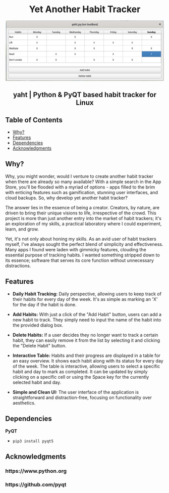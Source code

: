 <h1 align="center"> Yet Another Habit Tracker </h1>
<p align="center">
        <img alt="yaht" title="yaht" src="https://github.com/isaac-maya/yaht/blob/main/mainScreen.jpg" width="500">
  </a>
</p>
<h2 align="center"> yaht | Python & PyQT based habit tracker for Linux </h2> 


<!-- START doctoc generated TOC please keep comment here to allow auto update -->
<!-- DON'T EDIT THIS SECTION, INSTEAD RE-RUN doctoc TO UPDATE -->
## Table of Contents

- [Why?](#why?)
- [Features](#features)
- [Dependencies](#dependencies)
- [Acknowledgments](#acknowledgments)

<!-- END doctoc generated TOC please keep comment here to allow auto update -->

## Why?

Why, you might wonder, would I venture to create another habit tracker when there are already so many available? With a simple search in the App Store, you'll be flooded with a myriad of options - apps filled to the brim with enticing features such as gamification, stunning user interfaces, and cloud backups. So, why develop yet another habit tracker?

The answer lies in the essence of being a creator. Creators, by nature, are driven to bring their unique visions to life, irrespective of the crowd. This project is more than just another entry into the market of habit trackers; it's an exploration of my skills, a practical laboratory where I could experiment, learn, and grow.

Yet, it's not only about honing my skills. As an avid user of habit trackers myself, I've always sought the perfect blend of simplicity and effectiveness. Many apps I found were laden with gimmicky features, clouding the essential purpose of tracking habits. I wanted something stripped down to its essence; software that serves its core function without unnecessary distractions.

## Features

* **Daily Habit Tracking:** Daily perspective, allowing users to keep track of their habits for every day of the week. It's as simple as marking an 'X' for the day if the habit is done.

* **Add Habits:** With just a click of the "Add Habit" button, users can add a new habit to track. They simply need to input the name of the habit into the provided dialog box.

* **Delete Habits:** If a user decides they no longer want to track a certain habit, they can easily remove it from the list by selecting it and clicking the "Delete Habit" button.

*	**Interactive Table:** Habits and their progress are displayed in a table for an easy overview. It shows each habit along with its status for every day of the week. The table is interactive, allowing users to select a specific habit and day to mark as completed. It can be updated by simply clicking on a specific cell or using the Space key for the currently selected habit and day.

*	**Simple and Clean UI:** The user interface of the application is straightforward and distraction-free, focusing on functionality over aesthetics.

  
## Dependencies

**PyQT**
- `pip3 install pyqt5`

## Acknowledgments

<h3 align="left"> https://www.python.org
<h3 align="left"> https://github.com/pyqt
